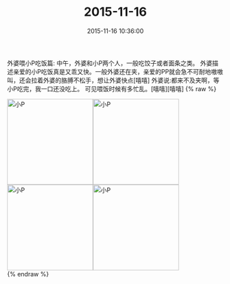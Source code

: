 ﻿---
title: "2015-11-16"
date: 2015-11-16 10:36:00
tags: 文字
categories: 妈妈
---
外婆喂小P吃饭篇:
中午，外婆和小P两个人，一般吃饺子或者面条之类。
外婆描述亲爱的小P吃饭真是又乖又快。一般外婆还在夹，亲爱的PP就会急不可耐地嗷嗷叫，还会拉着外婆的胳膊不松手，想让外婆快点[嘻嘻]
外婆说:都来不及夹啊，等小P吃完，我一口还没吃上。
可见喂饭时候有多忙乱。[嘻嘻][嘻嘻]
{% raw %}
<div style="width:500 px">
<div style="float:left; width:100 px"><img src="/images/微信图片_20171011171823.jpg" width="200" alt="小P"></div>
<div style="float:left; width:100 px"><img src="/images/微信图片_20171011171835.jpg" width="200" alt="小P"></div>
<div style="float:left; width:100 px"><img src="/images/微信图片_20171011171845.jpg" width="200" alt="小P"></div>
<div style="float:left; width:100 px"><img src="/images/微信图片_20171011171853.jpg" width="200" alt="小P"></div>
<div style="clear:both"></div>
</div>
{% endraw %}